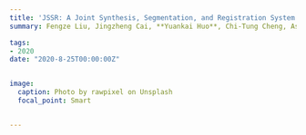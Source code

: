 ```yaml
---
title: 'JSSR: A Joint Synthesis, Segmentation, and Registration System for 3D Multi-Modal Image Alignment of Large-scale Pathological CT Scans'
summary: Fengze Liu, Jingzheng Cai, **Yuankai Huo**, Chi-Tung Cheng, Ashwin Raju, Dakai Jin, Jing Xiao, Alan Yuille, Le Lu, ChienHung Liao, Adam P Harrison <br> ***ECCV*** **(2020)** 

tags:
- 2020
date: "2020-8-25T00:00:00Z"


image:
  caption: Photo by rawpixel on Unsplash
  focal_point: Smart


---
```

